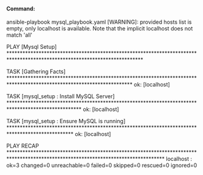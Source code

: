 #### Command:

ansible-playbook mysql_playbook.yaml 
[WARNING]: provided hosts list is empty, only localhost is available. Note that the implicit localhost does not match 'all'

PLAY [Mysql Setup] **************************************************************************************************************************

TASK [Gathering Facts] **********************************************************************************************************************
ok: [localhost]

TASK [mysql_setup : Install MySQL Server] ***************************************************************************************************
ok: [localhost]

TASK [mysql_setup : Ensure MySQL is running] ************************************************************************************************
ok: [localhost]

PLAY RECAP **********************************************************************************************************************************
localhost                  : ok=3    changed=0    unreachable=0    failed=0    skipped=0    rescued=0    ignored=0   
